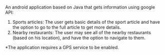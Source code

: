 An android application based on Java that gets information using google API:
1. Sports articles: The user gets basic details of the sport article and have the option to go to the full article to get more details.
2. Nearby restaurants: The user may see all of the nearby restaurants (based on his location), and have the option to navigate to them.

*The application requires a GPS service to be enabled.
